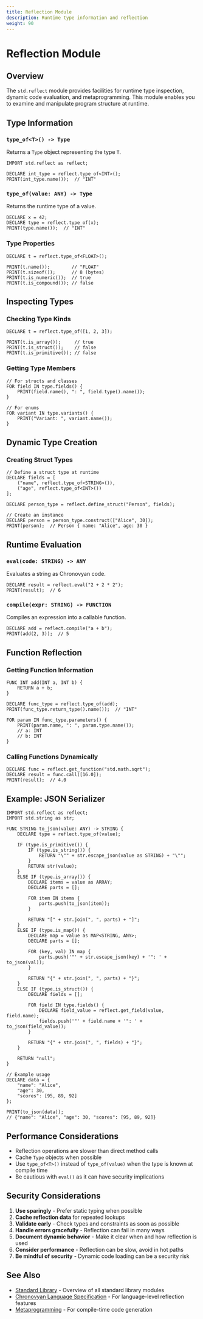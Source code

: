 ```yaml
---
title: Reflection Module
description: Runtime type information and reflection
weight: 90
---
```


# Reflection Module

## Overview

The `std.reflect` module provides facilities for runtime type inspection, dynamic code evaluation, and metaprogramming. This module enables you to examine and manipulate program structure at runtime.

## Type Information

### `type_of<T>() -> Type`
Returns a `Type` object representing the type `T`.

```chronovyan
IMPORT std.reflect as reflect;

DECLARE int_type = reflect.type_of<INT>();
PRINT(int_type.name());  // "INT"
```

### `type_of(value: ANY) -> Type`
Returns the runtime type of a value.

```chronovyan
DECLARE x = 42;
DECLARE type = reflect.type_of(x);
PRINT(type.name());  // "INT"
```

### Type Properties

```chronovyan
DECLARE t = reflect.type_of<FLOAT>();

PRINT(t.name());        // "FLOAT"
PRINT(t.sizeof());      // 8 (bytes)
PRINT(t.is_numeric());  // true
PRINT(t.is_compound()); // false
```

## Inspecting Types

### Checking Type Kinds

```chronovyan
DECLARE t = reflect.type_of([1, 2, 3]);

PRINT(t.is_array());     // true
PRINT(t.is_struct());    // false
PRINT(t.is_primitive()); // false
```

### Getting Type Members

```chronovyan
// For structs and classes
FOR field IN type.fields() {
    PRINT(field.name(), ": ", field.type().name());
}

// For enums
FOR variant IN type.variants() {
    PRINT("Variant: ", variant.name());
}
```

## Dynamic Type Creation

### Creating Struct Types

```chronovyan
// Define a struct type at runtime
DECLARE fields = [
    ("name", reflect.type_of<STRING>()),
    ("age", reflect.type_of<INT>())
];

DECLARE person_type = reflect.define_struct("Person", fields);

// Create an instance
DECLARE person = person_type.construct(["Alice", 30]);
PRINT(person);  // Person { name: "Alice", age: 30 }
```

## Runtime Evaluation

### `eval(code: STRING) -> ANY`
Evaluates a string as Chronovyan code.

```chronovyan
DECLARE result = reflect.eval("2 + 2 * 2");
PRINT(result);  // 6
```

### `compile(expr: STRING) -> FUNCTION`
Compiles an expression into a callable function.

```chronovyan
DECLARE add = reflect.compile("a + b");
PRINT(add(2, 3));  // 5
```

## Function Reflection

### Getting Function Information

```chronovyan
FUNC INT add(INT a, INT b) {
    RETURN a + b;
}

DECLARE func_type = reflect.type_of(add);
PRINT(func_type.return_type().name());  // "INT"

FOR param IN func_type.parameters() {
    PRINT(param.name, ": ", param.type.name());
    // a: INT
    // b: INT
}
```

### Calling Functions Dynamically

```chronovyan
DECLARE func = reflect.get_function("std.math.sqrt");
DECLARE result = func.call([16.0]);
PRINT(result);  // 4.0
```

## Example: JSON Serializer

```chronovyan
IMPORT std.reflect as reflect;
IMPORT std.string as str;

FUNC STRING to_json(value: ANY) -> STRING {
    DECLARE type = reflect.type_of(value);
    
    IF (type.is_primitive()) {
        IF (type.is_string()) {
            RETURN "\"" + str.escape_json(value as STRING) + "\"";
        }
        RETURN str(value);
    }
    ELSE IF (type.is_array()) {
        DECLARE items = value as ARRAY;
        DECLARE parts = [];
        
        FOR item IN items {
            parts.push(to_json(item));
        }
        
        RETURN "[" + str.join(", ", parts) + "]";
    }
    ELSE IF (type.is_map()) {
        DECLARE map = value as MAP<STRING, ANY>;
        DECLARE parts = [];
        
        FOR (key, val) IN map {
            parts.push('"' + str.escape_json(key) + '": ' + to_json(val));
        }
        
        RETURN "{" + str.join(", ", parts) + "}";
    }
    ELSE IF (type.is_struct()) {
        DECLARE fields = [];
        
        FOR field IN type.fields() {
            DECLARE field_value = reflect.get_field(value, field.name);
            fields.push('"' + field.name + '": ' + to_json(field_value));
        }
        
        RETURN "{" + str.join(", ", fields) + "}";
    }
    
    RETURN "null";
}

// Example usage
DECLARE data = {
    "name": "Alice",
    "age": 30,
    "scores": [95, 89, 92]
};

PRINT(to_json(data));
// {"name": "Alice", "age": 30, "scores": [95, 89, 92]}
```

## Performance Considerations

- Reflection operations are slower than direct method calls
- Cache `Type` objects when possible
- Use `type_of<T>()` instead of `type_of(value)` when the type is known at compile time
- Be cautious with `eval()` as it can have security implications

## Security Considerations

1. **Use sparingly** - Prefer static typing when possible
2. **Cache reflection data** for repeated lookups
3. **Validate early** - Check types and constraints as soon as possible
4. **Handle errors gracefully** - Reflection can fail in many ways
5. **Document dynamic behavior** - Make it clear when and how reflection is used
6. **Consider performance** - Reflection can be slow, avoid in hot paths
7. **Be mindful of security** - Dynamic code loading can be a security risk

## See Also

- [Standard Library](../stdlib/index.md) - Overview of all standard library modules
- [Chronovyan Language Specification](reference/language/specification.md) - For language-level reflection features
- [Metaprogramming](../advanced/metaprogramming.md) - For compile-time code generation
